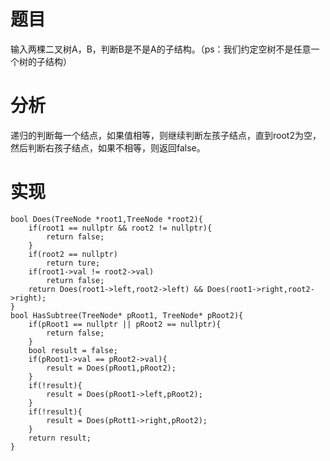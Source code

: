 # 题目
输入两棵二叉树A，B，判断B是不是A的子结构。（ps：我们约定空树不是任意一个树的子结构）
# 分析
递归的判断每一个结点，如果值相等，则继续判断左孩子结点，直到root2为空，然后判断右孩子结点，如果不相等，则返回false。
# 实现
```
bool Does(TreeNode *root1,TreeNode *root2){
	if(root1 == nullptr && root2 != nullptr){
		return false;
	}
	if(root2 == nullptr)
		return ture;
	if(root1->val != root2->val)
		return false;
	return Does(root1->left,root2->left) && Does(root1->right,root2->right);
}
bool HasSubtree(TreeNode* pRoot1, TreeNode* pRoot2){
	if(pRoot1 == nullptr || pRoot2 == nullptr){
		return false;
	}
	bool result = false;
	if(pRoot1->val == pRoot2->val){
		result = Does(pRoot1,pRoot2);
	}
	if(!result){
		result = Does(pRoot1->left,pRoot2);
	}
	if(!result){
		result = Does(pRott1->right,pRoot2);
	}
	return result;
}
```